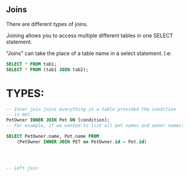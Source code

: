 
## Joins
There are different types of joins.

Joining allows you to access multiple different tables in one SELECT
statement.

"Joins" can take the place of a table name in a select statement.
I.e:
```sql
SELECT * FROM tab1;
SELECT * FROM (tab1 JOIN tab2);
```

# TYPES:

```sql
-- Inner join joins everything in a table provided the condition
-- is met.
PetOwner INNER JOIN Pet ON [condition]; 
-- For example, if we wanted to list all pet names and owner names:

SELECT PetOwner.name, Pet.name FROM
    (PetOwner INNER JOIN PET on PetOwner.id = Pet.id)




-- Left join 




```

